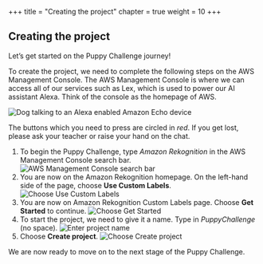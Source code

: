 +++
title = "Creating the project"
chapter = true
weight = 10
+++

## Creating the project

Let’s get started on the Puppy Challenge journey!

To create the project, we need to complete the following steps on the AWS Management Console. The AWS Management Console is where we can access all of our services such as Lex, which is used to power our AI assistant Alexa. Think of the console as the homepage of AWS.

![Dog talking to an Alexa enabled Amazon Echo device](../20_puppy_vision/images/puppy-vision-04.png "Dog talking to an Alexa enabled Amazon Echo device")

The buttons which you need to press are circled in *red*. If you get lost, please ask your teacher or raise your hand on the chat.

1. To begin the Puppy Challenge, type *Amazon Rekognition* in the AWS Management Console search bar.
![AWS Management Console search bar](10_project/images/create-project-01.png "AWS Management Console search bar")
2. You are now on the Amazon Rekognition homepage. On the left-hand side of the page, choose **Use Custom Labels**.
![Choose Use Custom Labels](10_project/images/create-project-02.png "Choose Use Custom Labels")
3. You are now on Amazon Rekognition Custom Labels page. Choose **Get Started** to continue.
![Choose Get Started](10_project/images/create-project-03.png "Choose Get Started")
4. To start the project, we need to give it a name. Type in *PuppyChallenge* (no space).
![Enter project name](10_project/images/create-project-04.png "Enter project name")
5. Choose **Create project**.
![Choose Create project](10_project/images/create-project-05.png "Choose Create project")

We are now ready to move on to the next stage of the Puppy Challenge.
